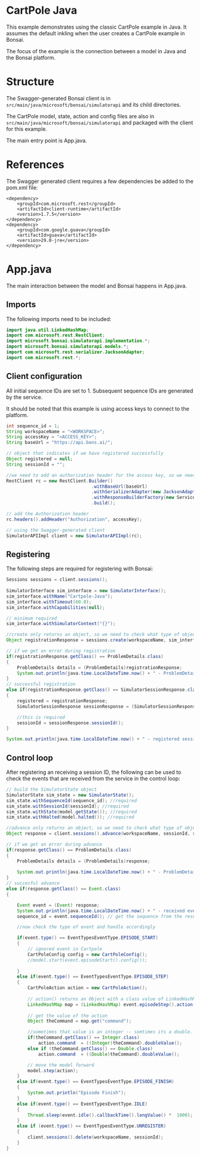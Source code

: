 # CartPole Java
This example demonstrates using the classic CartPole example in Java. It assumes the default inkling when the user creates a CartPole example in Bonsai.

The focus of the example is the connection between a model in Java and the Bonsai platform. 

# Structure

The Swagger-generated Bonsai client is in `src/main/java/microsoft/bonsai/simulatorapi` and its child directories. 

The CartPole model, state, action and config files are also in `src/main/java/microsoft/bonsai/simulatorapi` and packaged with the client for this example.

The main entry point is App.java.

# References

The Swagger generated client requires a few dependencies be added to the pom.xml file:

```
<dependency>
    <groupId>com.microsoft.rest</groupId>
    <artifactId>client-runtime</artifactId>
    <version>1.7.5</version>
</dependency>
<dependency>
    <groupId>com.google.guava</groupId>
    <artifactId>guava</artifactId>
    <version>29.0-jre</version>
</dependency>
```

# App.java 
The main interaction between the model and Bonsai happens in App.java.

## Imports

The following imports need to be included:

```java
import java.util.LinkedHashMap;
import com.microsoft.rest.RestClient;
import microsoft.bonsai.simulatorapi.implementation.*;
import microsoft.bonsai.simulatorapi.models.*;
import com.microsoft.rest.serializer.JacksonAdapter;
import com.microsoft.rest.*;
```

## Client configuration

All initial sequence IDs are set to 1. Subsequent sequence IDs are generated by the service.

It should be noted that this example is using access keys to connect to the platform.

```java
int sequence_id = 1;
String workspaceName = "<WORKSPACE>";
String accessKey = "<ACCESS_KEY>";
String baseUrl = "https://api.bons.ai/";

// object that indicates if we have registered successfully
Object registered = null;
String sessionId = "";

//we need to add an authorization header for the access key, so we need to build a rest client
RestClient rc = new RestClient.Builder()
                                .withBaseUrl(baseUrl)
                                .withSerializerAdapter(new JacksonAdapter())        
                                .withResponseBuilderFactory(new ServiceResponseBuilder.Factory())                                                    
                                .build();

// add the Authorization header 
rc.headers().addHeader("Authorization", accessKey);

// using the Swagger-generated client
SimulatorAPIImpl client = new SimulatorAPIImpl(rc);

```

## Registering

The following steps are required for registering with Bonsai:

```java
Sessions sessions = client.sessions();
                
SimulatorInterface sim_interface = new SimulatorInterface();
sim_interface.withName("Cartpole-Java");
sim_interface.withTimeout(60.0);
sim_interface.withCapabilities(null);

// minimum required
sim_interface.withSimulatorContext("{}");

//create only returns an object, so we need to check what type of object
Object registrationResponse = sessions.create(workspaceName, sim_interface);

// if we get an error during registration
if(registrationResponse.getClass() == ProblemDetails.class)
{
    ProblemDetails details = (ProblemDetails)registrationResponse;
    System.out.println(java.time.LocalDateTime.now() + " - ProblemDetails - " +  details.title());
}
// successful registration
else if(registrationResponse.getClass() == SimulatorSessionResponse.class)
{
    registered = registrationResponse;
    SimulatorSessionResponse sessionResponse = (SimulatorSessionResponse)registrationResponse;

    //this is required
    sessionId = sessionResponse.sessionId();
}

System.out.println(java.time.LocalDateTime.now() + " - registered session " + sessionId);
```

## Control loop
After registering an receiving a session ID, the following can be used to check the events that are received from the service in the control loop:

```java
// build the SimulatorState object
SimulatorState sim_state = new SimulatorState();
sim_state.withSequenceId(sequence_id); //required
sim_state.withSessionId(sessionId); //required
sim_state.withState(model.getState()); //required
sim_state.withHalted(model.halted()); //required

//advance only returns an object, so we need to check what type of object
Object response = client.sessions().advance(workspaceName, sessionId, sim_state);

// if we get an error during advance
if(response.getClass() == ProblemDetails.class)
{
    ProblemDetails details = (ProblemDetails)response;
    
    System.out.println(java.time.LocalDateTime.now() + " - ProblemDetails - " +  details.title());
}
// succesful advance
else if(response.getClass() == Event.class)
{

    Event event = (Event) response;
    System.out.println(java.time.LocalDateTime.now() + " - received event: " + event.type());
    sequence_id = event.sequenceId(); // get the sequence from the result

    //now check the type of event and handle accordingly

    if(event.type() == EventTypesEventType.EPISODE_START)
    {
        // ignored event in Cartpole
        CartPoleConfig config = new CartPoleConfig();
        //model.start(event.episodeStart().config());
        
    }
    else if(event.type() == EventTypesEventType.EPISODE_STEP)
    {
        CartPoleAction action = new CartPoleAction();
        
        // action() returns an Object with a class value of LinkedHashMap
        LinkedHashMap map = (LinkedHashMap) event.episodeStep().action(); 
        
        // get the value of the action 
        Object theCommand = map.get("command");

        //sometimes that value is an integer -- somtimes its a double. in either case, CartPoleAction.command is a double
        if(theCommand.getClass() == Integer.class)
            action.command  = ((Integer)theCommand).doubleValue();
        else if (theCommand.getClass() == Double.class)
            action.command  = ((Double)theCommand).doubleValue();

        // move the model forward
        model.step(action);
    }
    else if(event.type() == EventTypesEventType.EPISODE_FINISH)
    {
        System.out.println("Episode Finish");
    }
    else if(event.type() == EventTypesEventType.IDLE)
    {
        Thread.sleep(event.idle().callbackTime().longValue() *  1000);
    }
    else if (event.type() == EventTypesEventType.UNREGISTER)
    {
        client.sessions().delete(workspaceName, sessionId);
    }
}

```